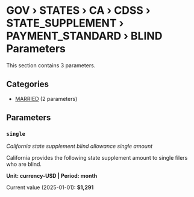 # GOV › STATES › CA › CDSS › STATE_SUPPLEMENT › PAYMENT_STANDARD › BLIND Parameters

This section contains 3 parameters.

## Categories

- [MARRIED](married/index.md) (2 parameters)

## Parameters

### `single`
*California state supplement blind allowance single amount*

California provides the following state supplement amount to single filers who are blind.

**Unit: currency-USD | Period: month**

Current value (2025-01-01): **$1,291**

